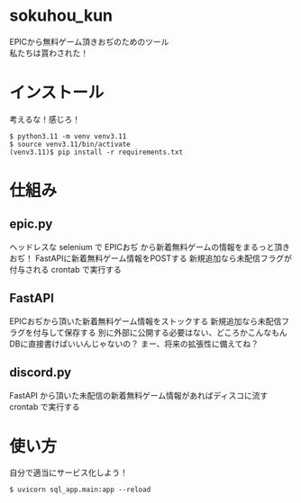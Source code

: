 # sokuhou_kun
EPICから無料ゲーム頂きおぢのためのツール  
私たちは貰わされた！

# インストール
考えるな！感じろ！
```
$ python3.11 -m venv venv3.11
$ source venv3.11/bin/activate
(venv3.11)$ pip install -r requirements.txt
```

# 仕組み
## epic.py
ヘッドレスな selenium で EPICおぢ から新着無料ゲームの情報をまるっと頂きおぢ！
FastAPIに新着無料ゲーム情報をPOSTする
新規追加なら未配信フラグが付与される
crontab で実行する

## FastAPI
EPICおぢから頂いた新着無料ゲーム情報をストックする
新規追加なら未配信フラグを付与して保存する
別に外部に公開する必要はない、どころかこんなもんDBに直接書けばいいんじゃないの？
まー、将来の拡張性に備えてね？

## discord.py
FastAPI から頂いた未配信の新着無料ゲーム情報があればディスコに流す
crontab で実行する

# 使い方
自分で適当にサービス化しよう！
```
$ uvicorn sql_app.main:app --reload
```
